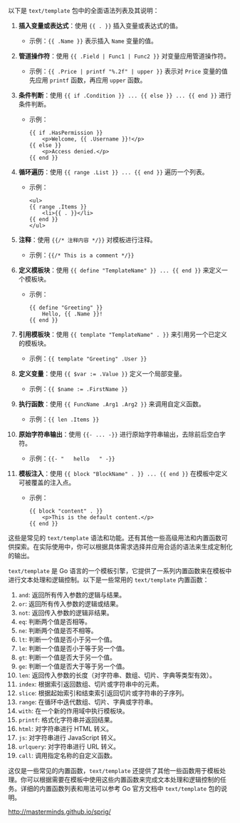 以下是 `text/template` 包中的全面语法列表及其说明：

1. **插入变量或表达式**：使用 `{{ . }}` 插入变量或表达式的值。

    - 示例：`{{ .Name }}` 表示插入 `Name` 变量的值。

2. **管道操作符**：使用 `{{ .Field | Func1 | Func2 }}` 对变量应用管道操作符。

    - 示例：`{{ .Price | printf "%.2f" | upper }}` 表示对 `Price` 变量的值先应用 `printf` 函数，再应用 `upper` 函数。

3. **条件判断**：使用 `{{ if .Condition }} ... {{ else }} ... {{ end }}` 进行条件判断。

    - 示例：
      ```
      {{ if .HasPermission }}
          <p>Welcome, {{ .Username }}!</p>
      {{ else }}
          <p>Access denied.</p>
      {{ end }}
      ```

4. **循环遍历**：使用 `{{ range .List }} ... {{ end }}` 遍历一个列表。

    - 示例：
      ```
      <ul>
      {{ range .Items }}
          <li>{{ . }}</li>
      {{ end }}
      </ul>
      ```

5. **注释**：使用 `{{/* 注释内容 */}}` 对模板进行注释。

    - 示例：`{{/* This is a comment */}}`

6. **定义模板块**：使用 `{{ define "TemplateName" }} ... {{ end }}` 来定义一个模板块。

    - 示例：
      ```
      {{ define "Greeting" }}
          Hello, {{ .Name }}!
      {{ end }}
      ```

7. **引用模板块**：使用 `{{ template "TemplateName" . }}` 来引用另一个已定义的模板块。

    - 示例：`{{ template "Greeting" .User }}`

8. **定义变量**：使用 `{{ $var := .Value }}` 定义一个局部变量。

    - 示例：`{{ $name := .FirstName }}`

9. **执行函数**：使用 `{{ FuncName .Arg1 .Arg2 }}` 来调用自定义函数。

    - 示例：`{{ len .Items }}`

10. **原始字符串输出**：使用 `{{- ... -}}` 进行原始字符串输出，去除前后空白字符。

    - 示例：`{{- "   hello   " -}}`

11. **模板注入**：使用 `{{ block "BlockName" . }} ... {{ end }}` 在模板中定义可被覆盖的注入点。

    - 示例：
      ```
      {{ block "content" . }}
          <p>This is the default content.</p>
      {{ end }}
      ```

这些是常见的 `text/template` 语法和功能。还有其他一些高级用法和内置函数可供探索。在实际使用中，你可以根据具体需求选择并应用合适的语法来生成定制化的输出。


`text/template` 是 Go 语言的一个模板引擎，它提供了一系列内置函数来在模板中进行文本处理和逻辑控制。以下是一些常用的 `text/template` 内置函数：

1. `and`: 返回所有传入参数的逻辑与结果。
2. `or`: 返回所有传入参数的逻辑或结果。
3. `not`: 返回传入参数的逻辑非结果。
4. `eq`: 判断两个值是否相等。
5. `ne`: 判断两个值是否不相等。
6. `lt`: 判断一个值是否小于另一个值。
7. `le`: 判断一个值是否小于等于另一个值。
8. `gt`: 判断一个值是否大于另一个值。
9. `ge`: 判断一个值是否大于等于另一个值。
10. `len`: 返回传入参数的长度（对字符串、数组、切片、字典等类型有效）。
11. `index`: 根据索引返回数组、切片或字符串中的元素。
12. `slice`: 根据起始索引和结束索引返回切片或字符串的子序列。
13. `range`: 在循环中迭代数组、切片、字典或字符串。
14. `with`: 在一个新的作用域中执行模板块。
15. `printf`: 格式化字符串并返回结果。
16. `html`: 对字符串进行 HTML 转义。
17. `js`: 对字符串进行 JavaScript 转义。
18. `urlquery`: 对字符串进行 URL 转义。
19. `call`: 调用指定名称的自定义函数。

这仅是一些常见的内置函数，`text/template` 还提供了其他一些函数用于模板处理。你可以根据需要在模板中使用这些内置函数来完成文本处理和逻辑控制的任务。详细的内置函数列表和用法可以参考 Go 官方文档中 `text/template` 包的说明。

http://masterminds.github.io/sprig/